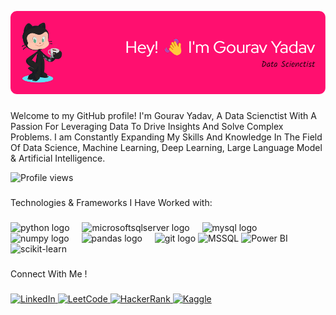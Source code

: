 ![Header](github-header-image%20(2).png)



###

<p align="left"> Welcome to my GitHub profile! I'm Gourav Yadav, A Data Scienctist With A Passion For Leveraging Data To Drive Insights And Solve Complex Problems. I am Constantly Expanding My Skills And Knowledge In The Field Of Data Science, Machine Learning, Deep Learning, Large Language Model & Artificial Intelligence. </p>

<p align="left">
  <img src="https://komarev.com/ghpvc/?username=gourav4534&label=Profile%20views&color=0e75b6&style=flat" alt="Profile views" />
</p>

### 


<p align="left">Technologies & Frameworks I Have Worked with:</p>

###

<div align="left">
  <img src="https://cdn.jsdelivr.net/gh/devicons/devicon/icons/python/python-original.svg" height="40" alt="python logo"  />
  <img width="12" />
  <img src="https://cdn.jsdelivr.net/gh/devicons/devicon/icons/microsoftsqlserver/microsoftsqlserver-plain.svg" height="40" alt="microsoftsqlserver logo"  />
  <img width="12" />
  <img src="https://cdn.jsdelivr.net/gh/devicons/devicon/icons/mysql/mysql-original.svg" height="40" alt="mysql logo"  />
  <img width="12" />
  <img src="https://cdn.simpleicons.org/numpy/013243" height="40" alt="numpy logo"  />
  <img width="12" />
  <img src="https://cdn.jsdelivr.net/gh/devicons/devicon/icons/pandas/pandas-original.svg" height="40" alt="pandas logo"  />
  <img width="12" />
  <img src="https://cdn.jsdelivr.net/gh/devicons/devicon/icons/git/git-original.svg" height="40" alt="git logo"  />
  <img src="https://www.svgrepo.com/show/303229/microsoft-sql-server-logo.svg" alt="MSSQL" height="40" width="40"/> 
  <img src="https://img.icons8.com/color/48/000000/power-bi.png" alt="Power BI" height="40" width="40"/>
  <img src="https://upload.wikimedia.org/wikipedia/commons/0/05/Scikit_learn_logo_small.svg" alt="scikit-learn" height="55" width="55"/> 
   
  
  </div>

###

<p align="left">Connect With Me !</p>

###

<div align="left">
  <a href="https://www.linkedin.com/in/gouravyadav2" target="_blank">
    <img src="https://raw.githubusercontent.com/maurodesouza/profile-readme-generator/master/src/assets/icons/social/linkedin/default.svg" width="40" height="40" alt="LinkedIn" />
  </a>
  <a href="https://www.leetcode.com/gourav4534" target="_blank">
    <img src="https://upload.wikimedia.org/wikipedia/commons/1/19/LeetCode_logo_black.png" width="40" height="40" alt="LeetCode" />
  </a>
  <a href="https://www.hackerrank.com/gouravyadav684" target="_blank">
    <img src="https://upload.wikimedia.org/wikipedia/commons/6/65/HackerRank_logo.png" width="40" height="40" alt="HackerRank" />
  </a>
  <a href="https://www.kaggle.com/gouravyadav999" target="_blank">
    <img src="https://upload.wikimedia.org/wikipedia/commons/7/7c/Kaggle_logo.png" width="40" height="40" alt="Kaggle" />
  </a>
</div>



